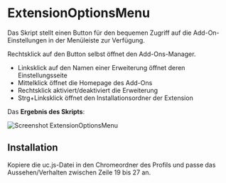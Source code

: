 # ExtensionOptionsMenu
Das Skript stellt einen Button für den bequemen Zugriff auf die Add-On-Einstellungen in der Menüleiste zur Verfügung.

Rechtsklick auf den Button selbst öffnet den Add-Ons-Manager.

- Linksklick auf den Namen einer Erweiterung öffnet deren Einstellungsseite
- Mittelklick öffnet die Homepage des Add-Ons
- Rechtsklick aktiviert/deaktiviert die Erweiterung
- Strg+Linksklick öffnet den Installationsordner der Extension

Das **Ergebnis des Skripts**:

![Screenshot ExtensionOptionsMenu](https://github.com/ardiman/userChrome.js/raw/master/extensionoptionsmenu/scr_extensionoptionsmenu.png)

## Installation
Kopiere die uc.js-Datei in den Chromeordner des Profils und passe das Aussehen/Verhalten zwischen Zeile 19 bis 27 an.